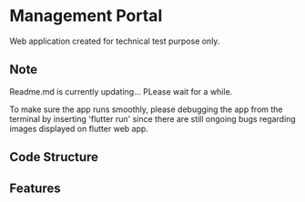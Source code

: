 # Management Portal

Web application created for technical test purpose only.

## Note

Readme.md is currently updating... PLease wait for a while.

To make sure the app runs smoothly, please debugging the app from the terminal by inserting 'flutter run' since there are still ongoing bugs regarding images displayed on flutter web app.

## Code Structure


## Features
<!-- ![Title](/assets/title.png) -->